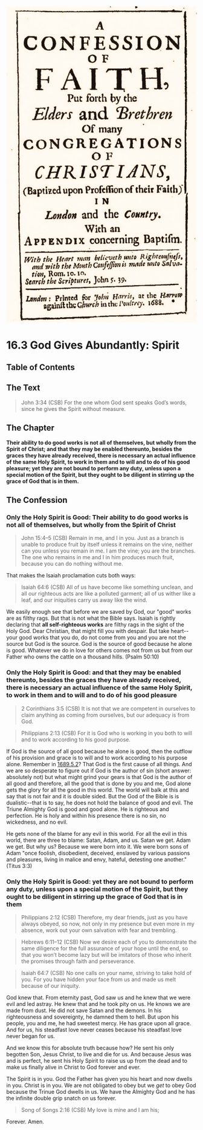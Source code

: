 <img class="intro-right" src="art-1689.png">

# 16.3 God Gives Abundantly: Spirit

## Table of Contents

<!-- toc -->

## The Text

>John 3:34 (CSB) For the one whom God sent speaks God’s words, since he gives the Spirit without measure.

## The Chapter

**Their ability to do good works is not all of themselves, but wholly from the Spirit of Christ; and that they may be enabled thereunto, besides the graces they have already received, there is necessary an actual influence of the same Holy Spirit, to work in them and to will and to do of his good pleasure; yet they are not bound to perform any duty, unless upon a special motion of the Spirit, but they ought to be diligent in stirring up the grace of God that is in them.**

## The Confession

### Only the Holy Spirit is Good: Their ability to do good works is not all of themselves, but wholly from the Spirit of Christ

>John 15:4–5 (CSB) Remain in me, and I in you. Just as a branch is unable to produce fruit by itself unless it remains on the vine, neither can you unless you remain in me. I am the vine; you are the branches. The one who remains in me and I in him produces much fruit, because you can do nothing without me.

That makes the Isaiah proclamation cuts both ways:

>Isaiah 64:6 (CSB) All of us have become like something unclean, and all our righteous acts are like a polluted garment; all of us wither like a leaf, and our iniquities carry us away like the wind.

We easily enough see that before we are saved by God, our "good" works are as filthy rags. But that is not what the Bible says. Isaiah is rightly declaring that **all self-righteous works** are filthy rags in the sight of the Holy God.  Dear Christian, that might fill you with despair. But take heart--your good works that you do, do not come from you and you are not the source but God is the source. God is the source of good because he alone is good. Whatever we do in love for others comes not from us but from our Father who owns the cattle on a thousand hills. (Psalm 50:10)

### Only the Holy Spirit is Good: and that they may be enabled thereunto, besides the graces they have already received, there is necessary an actual influence of the same Holy Spirit, to work in them and to will and to do of his good pleasure

>2 Corinthians 3:5 (CSB) It is not that we are competent in ourselves to claim anything as coming from ourselves, but our adequacy is from God.

>Philippians 2:13 (CSB) For it is God who is working in you both to will and to work according to his good purpose.

If God is the source of all good because he alone is good, then the outflow of his provision and grace is to will and to work according to his purpose alone. Remember in [1689.5.2](1689-05-2-the-causes-of-all-things.md)? That God is the first cause of all things. And we are so desperate to figure out if God is the author of sin (short answer: absolutely not) but what might grind your gears is that God is the author of all good and therefore, all the good that is done by you and me, God alone gets the glory for all the good in this world. The world will balk at this and say that is not fair and it is double sided. But the God of the Bible is is dualistic--that is to say, he does not hold the balance of good and evil. The Triune Almighty God is good and good alone. He is righteous and perfection. He is holy and within his presence there is no sin, no wickedness, and no evil.

He gets none of the blame for any evil in this world. For all the evil in this world, there are three to blame: Satan, Adam, and us. Satan we get. Adam we get. But why us? Because we were born into it. We were born sons of Adam "once foolish, disobedient, deceived, enslaved by various passions and pleasures, living in malice and envy, hateful, detesting one another." (Titus 3:3) 

### Only the Holy Spirit is Good: yet they are not bound to perform any duty, unless upon a special motion of the Spirit, but they ought to be diligent in stirring up the grace of God that is in them

>Philippians 2:12 (CSB) Therefore, my dear friends, just as you have always obeyed, so now, not only in my presence but even more in my absence, work out your own salvation with fear and trembling.

>Hebrews 6:11–12 (CSB) Now we desire each of you to demonstrate the same diligence for the full assurance of your hope until the end, so that you won’t become lazy but will be imitators of those who inherit the promises through faith and perseverance.

>Isaiah 64:7 (CSB) No one calls on your name, striving to take hold of you. For you have hidden your face from us and made us melt because of our iniquity.

God knew that. From eternity past, God saw us and he knew that we were evil and led astray. He knew that and he took pity on us. He knows we are made from dust. He did not save Satan and the demons. In his righteousness and sovereignty, he damned them to hell. But upon his people, you and me, he had sweetest mercy. He has grace upon all grace. And for us, his steadfast love never ceases because his steadfast love never began for us. 

And we know this for absolute truth because how? He sent his only begotten Son, Jesus Christ, to live and die for us. And because Jesus was and is perfect, he sent his Holy Spirit to raise us up from the dead and to make us finally alive in Christ to God forever and ever.

The Spirit is in you. God the Father has given you his heart and now dwells in you. Christ is in you. We are not obligated to obey but we *get* to obey God because the Trinue God dwells in us. We have the Almighty God and he has the infinite double grip snatch on us forever.

>Song of Songs 2:16 (CSB) My love is mine and I am his;

Forever. Amen.
